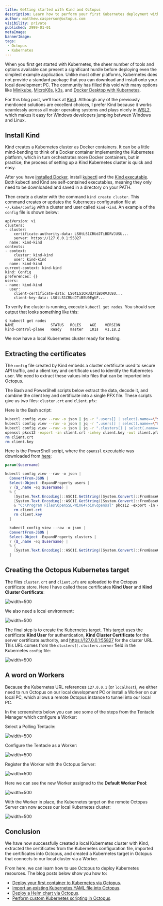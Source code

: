 ```yaml
---
title: Getting started with Kind and Octopus
description: Learn how to perform your first Kubernetes deployment with Kind and Octopus
author: matthew.casperson@octopus.com
visibility: private
published: 2999-01-01
metaImage:
bannerImage:
tags:
 - Octopus
 - Kubernetes
---
```


When you first get started with Kubernetes, the sheer number of tools and options available can present a significant hurdle before deploying even the simplest example application. Unlike most other platforms, Kubernetes does not provide a standard package that you can download and install onto your local development PC. The community has filled this void with many options like [Minikube](https://github.com/kubernetes/minikube), [MicroK8s](https://microk8s.io/), [k3s](https://k3s.io/), and [Docker Desktop with Kubernetes](https://www.docker.com/blog/docker-windows-desktop-now-kubernetes/).

For this blog post, we’ll look at [Kind](https://kind.sigs.k8s.io/). Although any of the previously mentioned solutions are excellent choices, I prefer Kind because it works seamlessly across all major operating systems and plays nicely in [WSL2](https://docs.microsoft.com/en-us/windows/wsl/wsl2-about), which makes it easy for Windows developers jumping between Windows and Linux.

## Install Kind

Kind creates a Kubernetes cluster as Docker containers. It can be a little mind-bending to think of a Docker container implementing the Kubernetes platform, which in turn orchestrates more Docker containers, but in practice, the process of setting up a Kind Kubernetes cluster is quick and easy.

After you have [installed Docker](https://docs.docker.com/get-docker/), install [kubectl](https://kubernetes.io/docs/tasks/tools/install-kubectl/) and the [Kind executable](https://kind.sigs.k8s.io/docs/user/quick-start/). Both kubectl and Kind are self-contained executables, meaning they only need to be downloaded and saved in a directory on your PATH.

Then create a cluster with the command `kind create cluster`. This command creates or updates the Kubernetes configuration file at `~/.kube/config` with a cluster and user called `kind-kind`. An example of the `config` file is shown below:

```
apiVersion: v1
clusters:
- cluster:
    certificate-authority-data: LS0tLS1CRUdJTiBDRVJUSU...
    server: https://127.0.0.1:55827
  name: kind-kind
contexts:
- context:
    cluster: kind-kind
    user: kind-kind
  name: kind-kind
current-context: kind-kind
kind: Config
preferences: {}
users:
- name: kind-kind
  user:
    client-certificate-data: LS0tLS1CRUdJTiBDRVJUSU...
    client-key-data: LS0tLS1CRUdJTiBSU0EgUF...
```

To verify the cluster is running, execute `kubectl get nodes`. You should see output that looks something like this:

```
$ kubectl get nodes
NAME                 STATUS   ROLES    AGE    VERSION
kind-control-plane   Ready    master   101s   v1.18.2
```

We now have a local Kubernetes cluster ready for testing.

## Extracting the certificates

The `config` file created by Kind embeds a cluster certificate used to secure API traffic, and a client key and certificate used to identify the Kubernetes user. We need to extract these values into files that can be imported into Octopus.

The Bash and PowerShell scripts below extract the data, decode it, and combine the client key and certificate into a single PFX file. These scripts give us two files: `cluster.crt` and `client.pfx`:

Here is the Bash script:

```bash
kubectl config view --raw -o json | jq -r ".users[] | select(.name==\"$1\") | .user[\"client-certificate-data\"]" | base64 -d > client.crt
kubectl config view --raw -o json | jq -r ".users[] | select(.name==\"$1\") | .user[\"client-key-data\"]" | base64 -d > client.key
kubectl config view --raw -o json | jq -r ".clusters[] | select(.name==\"$1\") | .cluster[\"certificate-authority-data\"]" | base64 -d > cluster.crt
openssl pkcs12 -export -in client.crt -inkey client.key -out client.pfx -passout pass:
rm client.crt
rm client.key
```

Here is the PowerShell script, where the `openssl` executable was downloaded from [here](https://slproweb.com/products/Win32OpenSSL.html):

```powershell
param($username)

kubectl config view --raw -o json |
  ConvertFrom-JSON |
  Select-Object -ExpandProperty users |
  ? {$_.name -eq $username} |
  % {
  	[System.Text.Encoding]::ASCII.GetString([System.Convert]::FromBase64String($_.user.'client-certificate-data')) | Out-File -Encoding "ASCII" client.crt
  	[System.Text.Encoding]::ASCII.GetString([System.Convert]::FromBase64String($_.user.'client-key-data')) | Out-File -Encoding "ASCII" client.key
    & "C:\Program Files\OpenSSL-Win64\bin\openssl" pkcs12 -export -in client.crt -inkey client.key -out client.pfx -passout pass:
    rm client.crt
    rm client.key
  }

  kubectl config view --raw -o json |
  ConvertFrom-JSON |
  Select-Object -ExpandProperty clusters |
  ? {$_.name -eq $username} |
  % {
  	[System.Text.Encoding]::ASCII.GetString([System.Convert]::FromBase64String($_.cluster.'certificate-authority-data')) | Out-File -Encoding "ASCII" cluster.crt
  }
```

## Creating the Octopus Kubernetes target

The files `cluster.crt` and `client.pfx` are uploaded to the Octopus certificate store. Here I have called these certificates **Kind User** and **Kind Cluster Certificate**:

![](certificates.png "width=500")

We also need a local environment:

![](environments.png "width=500")

The final step is to create the Kubernetes target. This target uses the certificate **Kind User** for authentication, **Kind Cluster Certificate** for the server certificate authority, and https://127.0.0.1:55827 for the cluster URL. This URL comes from the `clusters[].clusters.server` field in the Kubernetes `config` file:

![](k8starget.png "width=500")

## A word on Workers

Because the Kubernetes URL references `127.0.0.1` (or `localhost`), we either need to run Octopus on our local development PC or install a Worker on our local PC, which allows a remote Octopus instance to tunnel into our local PC.

In the screenshots below you can see some of the steps from the Tentacle Manager which configure a Worker:

Select a Polling Tentacle:

![](worker1.png "width=500")

Configure the Tentacle as a Worker:

![](worker2.png "width=500")

Register the Worker with the Octopus Server:

![](worker3.png "width=500")

Here we can see the new Worker assigned to the **Default Worker Pool**:

![](worker-instance.png "width=500")

With the Worker in place, the Kubernetes target on the remote Octopus Server can now access our local Kubernetes cluster:

![](health-check.png "width=500")

## Conclusion

We have now successfully created a local Kubernetes cluster with Kind, extracted the certificates from the Kubernetes configuration file, imported the certificates into Octopus, and created a Kubernetes target in Octopus that connects to our local cluster via a Worker.

From here, we can learn how to use Octopus to deploy Kubernetes resources. The blog posts below show you how to:

* [Deploy your first container to Kubernetes via Octopus](/blog/2020-06/deploy-your-first-container-to-kubernetes/index.md).
* [Import an existing Kubernetes YAML file into Octopus](/blog/2020-06/importing-kubernetes-yaml-in-octopus/index.md).
* [Deploy a Helm chart via Octopus](/blog/2020-06/deploy-helm-chart-with-octopus/index.md).
* [Perform custom Kubernetes scripting in Octopus](/blog/2020-06/custom-kubectl-scripting-in-octopus/index.md).
